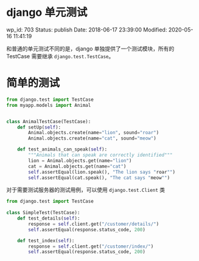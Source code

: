 # django 单元测试


wp_id: 703
Status: publish
Date: 2018-06-17 23:39:00
Modified: 2020-05-16 11:41:19


和普通的单元测试不同的是，django 单独提供了一个测试模块，所有的 TestCase 需要继承 `django.test.TestCase`。

# 简单的测试

```python
from django.test import TestCase
from myapp.models import Animal


class AnimalTestCase(TestCase):
    def setUp(self):
        Animal.objects.create(name="lion", sound="roar")
        Animal.objects.create(name="cat", sound="meow")

    def test_animals_can_speak(self):
        """Animals that can speak are correctly identified"""
        lion = Animal.objects.get(name="lion")
        cat = Animal.objects.get(name="cat")
        self.assertEqual(lion.speak(), "The lion says "roar"")
        self.assertEqual(cat.speak(), "The cat says "meow"")
```

对于需要测试服务器的测试用例，可以使用 `django.test.Client` 类

```python
from django.test import TestCase
 
class SimpleTest(TestCase):
    def test_details(self):
        response = self.client.get("/customer/details/")
        self.assertEqual(response.status_code, 200)

    def test_index(self):
        response = self.client.get("/customer/index/")
        self.assertEqual(response.status_code, 200)

```
